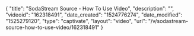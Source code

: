 {
    "title": "SodaStream Source - How To Use Video",
    "description": "",
    "videoid": "162318491",
    "date_created": "1524776274",
    "date_modified": "1525279120",
    "type": "captivate",
    "layout": "video",
    "url": "\/v\/sodastream-source-how-to-use-video\/162318491"
}